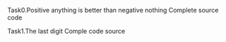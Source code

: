 Task0.Positive anything is better than negative nothing
   Complete source code

Task1.The last digit
  Comple code source


